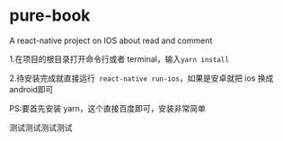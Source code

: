 # pure-book
A react-native project on IOS about read and comment

1.在项目的根目录打开命令行或者 terminal，输入`yarn install`

2.待安装完成就直接运行` react-native run-ios`，如果是安卓就把 ios 换成 android即可

PS:要首先安装 yarn，这个直接百度即可，安装非常简单

测试测试测试测试
